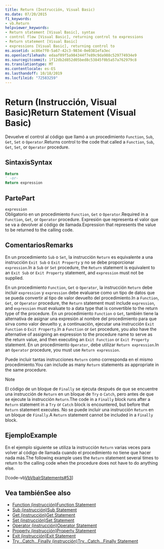 ```yaml
---
title: Return (Instrucción, Visual Basic)
ms.date: 07/20/2015
f1_keywords:
- vb.Return
helpviewer_keywords:
- Return statement [Visual Basic], syntax
- control flow [Visual Basic], returning control to expressions
- Return statement [Visual Basic]
- expressions [Visual Basic], returning control to
ms.assetid: ac86e7f0-5a67-42c3-9834-0e0381efa3ec
ms.openlocfilehash: edaaf09f5a984344f7e89c9da988c529774934e9
ms.sourcegitcommit: 1f12db2d852d05bed8c53845f0b5a57a762979c8
ms.translationtype: MT
ms.contentlocale: es-ES
ms.lasthandoff: 10/18/2019
ms.locfileid: "72583259"
---
```

# <a name="return-statement-visual-basic"></a><span data-ttu-id="ec1d1-102">Return (Instrucción, Visual Basic)</span><span class="sxs-lookup"><span data-stu-id="ec1d1-102">Return Statement (Visual Basic)</span></span>
<span data-ttu-id="ec1d1-103">Devuelve el control al código que llamó a un procedimiento `Function`, `Sub`, `Get`, `Set` o `Operator`.</span><span class="sxs-lookup"><span data-stu-id="ec1d1-103">Returns control to the code that called a `Function`, `Sub`, `Get`, `Set`, or `Operator` procedure.</span></span>  
  
## <a name="syntax"></a><span data-ttu-id="ec1d1-104">Sintaxis</span><span class="sxs-lookup"><span data-stu-id="ec1d1-104">Syntax</span></span>  
  
```vb  
Return  
' -or-  
Return expression  
```  
  
## <a name="part"></a><span data-ttu-id="ec1d1-105">Parte</span><span class="sxs-lookup"><span data-stu-id="ec1d1-105">Part</span></span>  
 `expression`  
 <span data-ttu-id="ec1d1-106">Obligatorio en un procedimiento `Function`, `Get` o `Operator`.</span><span class="sxs-lookup"><span data-stu-id="ec1d1-106">Required in a `Function`, `Get`, or `Operator` procedure.</span></span> <span data-ttu-id="ec1d1-107">Expresión que representa el valor que se va a devolver al código de llamada.</span><span class="sxs-lookup"><span data-stu-id="ec1d1-107">Expression that represents the value to be returned to the calling code.</span></span>  
  
## <a name="remarks"></a><span data-ttu-id="ec1d1-108">Comentarios</span><span class="sxs-lookup"><span data-stu-id="ec1d1-108">Remarks</span></span>  
 <span data-ttu-id="ec1d1-109">En un procedimiento `Sub` o `Set`, la instrucción `Return` es equivalente a una instrucción `Exit Sub` o `Exit Property` y no se debe proporcionar `expression`.</span><span class="sxs-lookup"><span data-stu-id="ec1d1-109">In a `Sub` or `Set` procedure, the `Return` statement is equivalent to an `Exit Sub` or `Exit Property` statement, and `expression` must not be supplied.</span></span>  
  
 <span data-ttu-id="ec1d1-110">En un procedimiento `Function`, `Get` o `Operator`, la instrucción `Return` debe incluir `expression` y `expression` debe evaluarse como un tipo de datos que se pueda convertir al tipo de valor devuelto del procedimiento.</span><span class="sxs-lookup"><span data-stu-id="ec1d1-110">In a `Function`, `Get`, or `Operator` procedure, the `Return` statement must include `expression`, and `expression` must evaluate to a data type that is convertible to the return type of the procedure.</span></span> <span data-ttu-id="ec1d1-111">En un procedimiento `Function` o `Get`, también tiene la alternativa de asignar una expresión al nombre del procedimiento para que sirva como valor devuelto y, a continuación, ejecutar una instrucción `Exit Function` o `Exit Property`.</span><span class="sxs-lookup"><span data-stu-id="ec1d1-111">In a `Function` or `Get` procedure, you also have the alternative of assigning an expression to the procedure name to serve as the return value, and then executing an `Exit Function` or `Exit Property` statement.</span></span> <span data-ttu-id="ec1d1-112">En un procedimiento `Operator`, debe utilizar `Return expression`.</span><span class="sxs-lookup"><span data-stu-id="ec1d1-112">In an `Operator` procedure, you must use `Return expression`.</span></span>  
  
 <span data-ttu-id="ec1d1-113">Puede incluir tantas instrucciones `Return` como corresponda en el mismo procedimiento.</span><span class="sxs-lookup"><span data-stu-id="ec1d1-113">You can include as many `Return` statements as appropriate in the same procedure.</span></span>  
  
> [!NOTE]
> <span data-ttu-id="ec1d1-114">El código de un bloque de `Finally` se ejecuta después de que se encuentre una instrucción de `Return` en un bloque de `Try` o `Catch`, pero antes de que se ejecute la instrucción `Return`.</span><span class="sxs-lookup"><span data-stu-id="ec1d1-114">The code in a `Finally` block runs after a `Return` statement in a `Try` or `Catch` block is encountered, but before that `Return` statement executes.</span></span> <span data-ttu-id="ec1d1-115">No se puede incluir una instrucción `Return` en un bloque de `Finally`.</span><span class="sxs-lookup"><span data-stu-id="ec1d1-115">A `Return` statement cannot be included in a `Finally` block.</span></span>  
  
## <a name="example"></a><span data-ttu-id="ec1d1-116">Ejemplo</span><span class="sxs-lookup"><span data-stu-id="ec1d1-116">Example</span></span>  
 <span data-ttu-id="ec1d1-117">En el ejemplo siguiente se utiliza la instrucción `Return` varias veces para volver al código de llamada cuando el procedimiento no tiene que hacer nada más.</span><span class="sxs-lookup"><span data-stu-id="ec1d1-117">The following example uses the `Return` statement several times to return to the calling code when the procedure does not have to do anything else.</span></span>  
  
 [!code-vb[VbVbalrStatements#53](~/samples/snippets/visualbasic/VS_Snippets_VBCSharp/VbVbalrStatements/VB/Class1.vb#53)]  
  
## <a name="see-also"></a><span data-ttu-id="ec1d1-118">Vea también</span><span class="sxs-lookup"><span data-stu-id="ec1d1-118">See also</span></span>

- [<span data-ttu-id="ec1d1-119">Function (instrucción)</span><span class="sxs-lookup"><span data-stu-id="ec1d1-119">Function Statement</span></span>](../../../visual-basic/language-reference/statements/function-statement.md)
- [<span data-ttu-id="ec1d1-120">Sub (instrucción)</span><span class="sxs-lookup"><span data-stu-id="ec1d1-120">Sub Statement</span></span>](../../../visual-basic/language-reference/statements/sub-statement.md)
- [<span data-ttu-id="ec1d1-121">Get (instrucción)</span><span class="sxs-lookup"><span data-stu-id="ec1d1-121">Get Statement</span></span>](../../../visual-basic/language-reference/statements/get-statement.md)
- [<span data-ttu-id="ec1d1-122">Set (instrucción)</span><span class="sxs-lookup"><span data-stu-id="ec1d1-122">Set Statement</span></span>](../../../visual-basic/language-reference/statements/set-statement.md)
- [<span data-ttu-id="ec1d1-123">Operator (instrucción)</span><span class="sxs-lookup"><span data-stu-id="ec1d1-123">Operator Statement</span></span>](../../../visual-basic/language-reference/statements/operator-statement.md)
- [<span data-ttu-id="ec1d1-124">Property (instrucción)</span><span class="sxs-lookup"><span data-stu-id="ec1d1-124">Property Statement</span></span>](../../../visual-basic/language-reference/statements/property-statement.md)
- [<span data-ttu-id="ec1d1-125">Exit (instrucción)</span><span class="sxs-lookup"><span data-stu-id="ec1d1-125">Exit Statement</span></span>](../../../visual-basic/language-reference/statements/exit-statement.md)
- [<span data-ttu-id="ec1d1-126">Try...Catch...Finally (instrucción)</span><span class="sxs-lookup"><span data-stu-id="ec1d1-126">Try...Catch...Finally Statement</span></span>](../../../visual-basic/language-reference/statements/try-catch-finally-statement.md)
